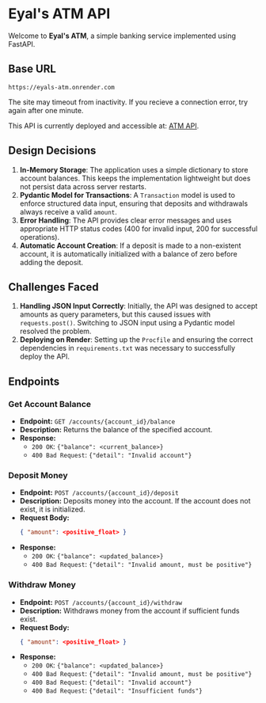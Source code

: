 # Eyal's ATM API

Welcome to **Eyal's ATM**, a simple banking service implemented using FastAPI.

## Base URL

```
https://eyals-atm.onrender.com
```

The site may timeout from inactivity. If you recieve a connection error, try again after one minute.

This API is currently deployed and accessible at: [ATM API](https://eyals-atm.onrender.com/).

## Design Decisions

1. **In-Memory Storage**: The application uses a simple dictionary to store account balances. This keeps the implementation lightweight but does not persist data across server restarts.
2. **Pydantic Model for Transactions**: A `Transaction` model is used to enforce structured data input, ensuring that deposits and withdrawals always receive a valid `amount`.
3. **Error Handling**: The API provides clear error messages and uses appropriate HTTP status codes (400 for invalid input, 200 for successful operations).
4. **Automatic Account Creation**: If a deposit is made to a non-existent account, it is automatically initialized with a balance of zero before adding the deposit.

## Challenges Faced

1. **Handling JSON Input Correctly**: Initially, the API was designed to accept amounts as query parameters, but this caused issues with `requests.post()`. Switching to JSON input using a Pydantic model resolved the problem.
2. **Deploying on Render**: Setting up the `Procfile` and ensuring the correct dependencies in `requirements.txt` was necessary to successfully deploy the API.

## Endpoints

### Get Account Balance

- **Endpoint:** `GET /accounts/{account_id}/balance`
- **Description:** Returns the balance of the specified account.
- **Response:**
  - `200 OK`: `{"balance": <current_balance>}`
  - `400 Bad Request`: `{"detail": "Invalid account"}`

### Deposit Money

- **Endpoint:** `POST /accounts/{account_id}/deposit`
- **Description:** Deposits money into the account. If the account does not exist, it is initialized.
- **Request Body:**
  ```json
  { "amount": <positive_float> }
  ```
- **Response:**
  - `200 OK`: `{"balance": <updated_balance>}`
  - `400 Bad Request`: `{"detail": "Invalid amount, must be positive"}`

### Withdraw Money

- **Endpoint:** `POST /accounts/{account_id}/withdraw`
- **Description:** Withdraws money from the account if sufficient funds exist.
- **Request Body:**
  ```json
  { "amount": <positive_float> }
  ```
- **Response:**
  - `200 OK`: `{"balance": <updated_balance>}`
  - `400 Bad Request`: `{"detail": "Invalid amount, must be positive"}`
  - `400 Bad Request`: `{"detail": "Invalid account"}`
  - `400 Bad Request`: `{"detail": "Insufficient funds"}`
